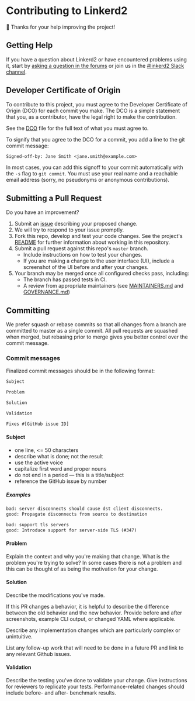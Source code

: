 # Contributing to Linkerd2 #

:balloon: Thanks for your help improving the project!

## Getting Help ##

If you have a question about Linkerd2 or have encountered problems using it,
start by [asking a question in the forums][discourse] or join us in the
[#linkerd2 Slack channel][slack].

## Developer Certificate of Origin ##

To contribute to this project, you must agree to the Developer Certificate of
Origin (DCO) for each commit you make. The DCO is a simple statement that you,
as a contributor, have the legal right to make the contribution.

See the [DCO](DCO) file for the full text of what you must agree to.

To signify that you agree to the DCO for a commit, you add a line to the git
commit message:

```txt
Signed-off-by: Jane Smith <jane.smith@example.com>
```

In most cases, you can add this signoff to your commit automatically with the
`-s` flag to `git commit`. You must use your real name and a reachable email
address (sorry, no pseudonyms or anonymous contributions).

## Submitting a Pull Request ##

Do you have an improvement?

1. Submit an [issue][issue] describing your proposed change.
2. We will try to respond to your issue promptly.
3. Fork this repo, develop and test your code changes. See the project's
   [README](README.md) for further information about working in this repository.
4. Submit a pull request against this repo's `master` branch.
    - Include instructions on how to test your changes.
    - If you are making a change to the user interface (UI), include a
      screenshot of the UI before and after your changes.
5. Your branch may be merged once all configured checks pass, including:
    - The branch has passed tests in CI.
    - A review from appropriate maintainers (see
      [MAINTAINERS.md](MAINTAINERS.md) and [GOVERNANCE.md](GOVERNANCE.md))

## Committing ##

We prefer squash or rebase commits so that all changes from a branch are
committed to master as a single commit. All pull requests are squashed when
merged, but rebasing prior to merge gives you better control over the commit
message.

### Commit messages ###

Finalized commit messages should be in the following format:

```txt
Subject

Problem

Solution

Validation

Fixes #[GitHub issue ID]
```

#### Subject ####

- one line, <= 50 characters
- describe what is done; not the result
- use the active voice
- capitalize first word and proper nouns
- do not end in a period — this is a title/subject
- reference the GitHub issue by number

##### Examples #####

```txt
bad: server disconnects should cause dst client disconnects.
good: Propagate disconnects from source to destination
```

```txt
bad: support tls servers
good: Introduce support for server-side TLS (#347)
```

#### Problem ####

Explain the context and why you're making that change.  What is the problem
you're trying to solve? In some cases there is not a problem and this can be
thought of as being the motivation for your change.

#### Solution ####

Describe the modifications you've made.

If this PR changes a behavior, it is helpful to describe the difference between
the old behavior and the new behavior. Provide before and after screenshots,
example CLI output, or changed YAML where applicable.

Describe any implementation changes which are particularly complex or
unintuitive.

List any follow-up work that will need to be done in a future PR and link to any
relevant Github issues.

#### Validation ####

Describe the testing you've done to validate your change.  Give instructions for
reviewers to replicate your tests.  Performance-related changes should include
before- and after- benchmark results.

[discourse]: https://discourse.linkerd.io/c/linkerd2
[issue]: https://github.com/linkerd/linkerd2/issues/new
[slack]: http://slack.linkerd.io/
